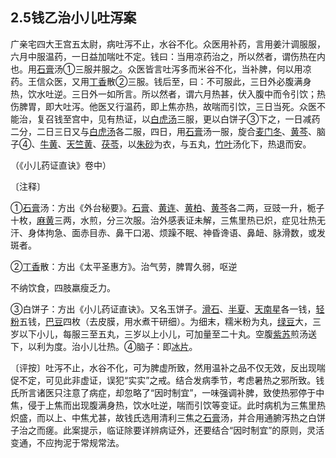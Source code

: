 ## 2.5钱乙治小儿吐泻案

广亲宅四大王宫五太尉，病吐泻不止，水谷不化。众医用补药，言用姜汁调服服，六月中服温药，一日益加喘吐不定。钱曰：当用凉药治之，所以然者，谓伤热在内也。用[石膏](https://www.gmzyjc.com/read/bc/bc03-0.1.1.0.0.md)汤①三服并服之。众医皆言吐泻多而米谷不化，当补脾，何以用凉药。王信众医，又用[丁香](https://www.gmzyjc.com/read/bc/bc07-0.8.0.0.0.md)散②三服。钱后至，曰：不可服此，三日外必腹满身热，饮水吐逆。三日外一如所言。所以然者，谓六月热甚，伏入腹中而令引饮；热伤脾胃，即大吐泻。他医又行温药，即上焦亦热，故喘而引饮，三日当死。众医不能治，复召钱至宫中，见有热证，以[白虎汤](https://www.gmzyjc.com/read/fjx/fjx04-0.1.0.0.0.md)三服，更以白饼子③下之，一日减药二分，二日三日又与[白虎汤](https://www.gmzyjc.com/read/fjx/fjx04-0.1.0.0.0.md)各二服，四日，用[石膏](https://www.gmzyjc.com/read/bc/bc03-0.1.1.0.0.md)汤一服，旋合[麦门冬](https://www.gmzyjc.com/read/bc/bc17-0.4.2.0.0.md)、[黄芩](https://www.gmzyjc.com/read/bc/bc03-0.2.1.0.0.md)、脑子④、[牛黄](https://www.gmzyjc.com/read/bc/bc08-0.0.2.0.0.md)、[天竺黄](https://www.gmzyjc.com/read/bc/bc16-0.2.8.0.0.md)、[茯苓](https://www.gmzyjc.com/read/bc/bc05-0.0.1.0.0.md)，以[朱砂](https://www.gmzyjc.com/read/bc/bc09-0.1.1.0.0.md)为衣，与五丸，[竹叶](https://www.gmzyjc.com/read/bc/bc03-0.1.6.0.0.md)汤化下，热退而安。

（《小儿药证直诀》卷中）

〔注释〕

①[石膏](https://www.gmzyjc.com/read/bc/bc03-0.1.1.0.0.md)汤：方出《外台秘要》。[石膏](https://www.gmzyjc.com/read/bc/bc03-0.1.1.0.0.md)、[黄连](https://www.gmzyjc.com/read/bc/bc03-0.2.2.0.0.md)、[黄柏](https://www.gmzyjc.com/read/bc/bc03-0.2.3.0.0.md)、[黄芩](https://www.gmzyjc.com/read/bc/bc03-0.2.1.0.0.md)各二两，豆豉一升，栀子十枚，[麻黄](https://www.gmzyjc.com/read/bc/bc01-1.1.1.0.0.md)三两，水煎，分三次服。治外感表证未解，三焦里热已炽，症见壮热无汗、身体拘急、面赤目赤、鼻干口渴、烦躁不眠、神昏谗语、鼻衄、脉滑数，或发斑者。

②[丁香](https://www.gmzyjc.com/read/bc/bc07-0.8.0.0.0.md)散：方出《太平圣惠方》。治气劳，脾胃久弱，呕逆

不纳饮食，四肢羸瘦乏力。

③白饼子：方出《小儿药证直诀》。又名玉饼子。[滑石](https://www.gmzyjc.com/read/bc/bc05-0.0.7.0.0.md)、[半夏](https://www.gmzyjc.com/read/bc/bc16-0.1.1.0.0.md)、[天南星](https://www.gmzyjc.com/read/bc/bc16-0.1.2.0.0.md)各一钱，[轻粉](https://www.gmzyjc.com/read/bc/bc20-0.5.0.0.0.md)五钱，[巴豆](https://www.gmzyjc.com/read/bc/bc02-0.3.5.0.0.md)四枚（去皮膜，用水煮干研细）。为细末，糯米粉为丸，[绿豆](https://www.gmzyjc.com/read/bc/bc03-0.4.17.0.0.md)大，三岁以下小儿，每服三至五丸，三岁以上小儿，可加量至二十丸。空腹[紫苏](https://www.gmzyjc.com/read/bc/bc01-1.1.3.0.0.md)煎汤送下，以利为度。治小儿壮热。④脑子：即[冰片](https://www.gmzyjc.com/read/bc/bc08-0.0.3.0.0.md)。

〔评按〕吐泻不止，水谷不化，可为脾虚所致，然用温补之品不仅无效，反出现喘促不定，可见此非虚证，误犯“实实”之戒。结合发病季节，考虑暑热之邪所致。钱氏所言诸医只注意了病症，却忽略了“因时制宜”，一味强调补脾，致使热邪停于中焦，侵于上焦而出现腹满身热，饮水吐逆，喘而引饮等变证。此时病机为三焦里热炽盛，而以上、中焦尤甚，故钱氏选用清利三焦之[石膏](https://www.gmzyjc.com/read/bc/bc03-0.1.1.0.0.md)汤，并合用通腑泻热之白饼子治之而瘥。此案提示，临证除要详辨病证外，还要结合“因时制宜”的原则，灵活变通，不应拘泥于常规常法。
